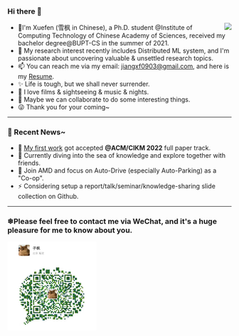 ### Hi there 👋

<img align="right" src="https://github-readme-stats.vercel.app/api?username=sprinter1999&show_icons=true&icon_color=0366d6&bg_color=ffffff&hide_title=true" />

- 🍁I'm Xuefen (雪枫 in Chinese), a Ph.D. student @Institute of Computing Technology of Chinese Academy of Sciences, received my bachelor degree@BUPT-CS in the summer of 2021.
- 🌱 My research interest recently includes Distributed ML system, and I'm passionate about uncovering valuable & unsettled research topics.
- 📫 You can reach me via my email: jiangxf0903@gmail.com, and here is my [Resume](https://github.com/Sprinter1999/Resume/blob/main/Xuefeng_Jiang_Resume.pdf).
- ✨ Life is tough, but we shall never surrender.
- 🌼 I love films & sightseeing & music & nights.
- 🔭 Maybe we can collaborate to do some interesting things.
- 😜 Thank you for your coming~

<!--
**Sprinter1999/Sprinter1999** is a ✨ _special_ ✨ repository because its `README.md` (this file) appears on your GitHub profile.

Here are some ideas to get you started:

- 🔭 I’m currently working on ...
- 🌱 I’m currently learning ...
- 👯 I’m looking to collaborate on ...
- 🤔 I’m looking for help with ...
- 💬 Ask me about ...
- 📫 How to reach me: ...
- 😄 Pronouns: ...
- ⚡ Fun fact: ...
-->

----

### 💬 Recent News~
- 🗽 [My first work](https://github.com/Sprinter1999/FedLSR) got accepted **@ACM/CIKM 2022** full paper track.
- 📖 Currently diving into the sea of knowledge and explore together with friends.
- 🚗 Join AMD and focus on Auto-Drive (especially Auto-Parking) as a "Co-op".
- ⚡ Considering setup a report/talk/seminar/knowledge-sharing slide collection on Github.

----
### ❄Please feel free to contact me via WeChat, and it's a huge pleasure for me to know about you.
<img src="wx.jpg" alt="drawing" width="200"/>
